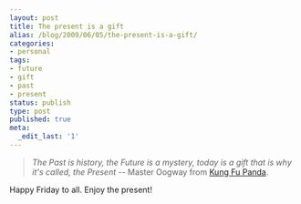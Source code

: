 ```yaml
---
layout: post
title: The present is a gift
alias: /blog/2009/06/05/the-present-is-a-gift/
categories:
- personal
tags:
- future
- gift
- past
- present
status: publish
type: post
published: true
meta:
  _edit_last: '1'
---
```

<blockquote><em>The Past is history, the Future is a mystery, today is a gift that is why it's called, the Present</em> -- Master Oogway from <a title="Kung Fu Panda" href="http://www.imdb.com/title/tt0441773/" target="_blank">Kung Fu Panda</a>.</blockquote>
Happy Friday to all. Enjoy the present!
